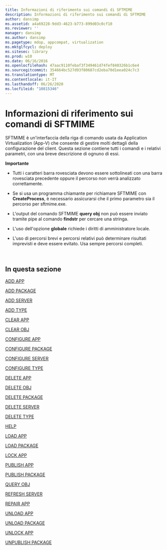 ```yaml
---
title: Informazioni di riferimento sui comandi di SFTMIME
description: Informazioni di riferimento sui comandi di SFTMIME
author: dansimp
ms.assetid: a4a69228-9dd3-4623-b773-899d03c0cf10
ms.reviewer: ''
manager: dansimp
ms.author: dansimp
ms.pagetype: mdop, appcompat, virtualization
ms.mktglfcycl: deploy
ms.sitesec: library
ms.prod: w10
ms.date: 06/16/2016
ms.openlocfilehash: 47aac9110febaf3f349461d74fef840326b1c6e4
ms.sourcegitcommit: 354664bc527d93f80687cd2eba70d1eea024c7c3
ms.translationtype: MT
ms.contentlocale: it-IT
ms.lasthandoff: 06/26/2020
ms.locfileid: "10815346"
---
```

# Informazioni di riferimento sui comandi di SFTMIME


SFTMIME è un'interfaccia della riga di comando usata da Application Virtualization (App-V) che consente di gestire molti dettagli della configurazione del client. Questa sezione contiene tutti i comandi e i relativi parametri, con una breve descrizione di ognuno di essi.

**Importante**  
-   Tutti i caratteri barra rovesciata devono essere sottolineati con una barra rovesciata precedente oppure il percorso non verrà analizzato correttamente.

-   Se si usa un programma chiamante per richiamare SFTMIME con **CreateProcess**, è necessario assicurarsi che il primo parametro sia il percorso per sftmime.exe.

-   L'output del comando SFTMIME **query obj** non può essere inviato tramite pipe al comando **findstr** per cercare una stringa.

-   L'uso dell'opzione **globale** richiede i diritti di amministratore locale.

-   L'uso di percorsi brevi e percorsi relativi può determinare risultati imprevisti e deve essere evitato. Usa sempre percorsi completi.

 

## In questa sezione


[ADD APP](add-app.md)

[ADD PACKAGE](add-package.md)

[ADD SERVER](add-server.md)

[ADD TYPE](add-type.md)

[CLEAR APP](clear-app.md)

[CLEAR OBJ](clear-obj.md)

[CONFIGURE APP](configure-app.md)

[CONFIGURE PACKAGE](configure-package.md)

[CONFIGURE SERVER](configure-server.md)

[CONFIGURE TYPE](configure-type.md)

[DELETE APP](delete-app.md)

[DELETE OBJ](delete-obj.md)

[DELETE PACKAGE](delete-package.md)

[DELETE SERVER](delete-server.md)

[DELETE TYPE](delete-type.md)

[HELP](help.md)

[LOAD APP](load-app.md)

[LOAD PACKAGE](load-package.md)

[LOCK APP](lock-app.md)

[PUBLISH APP](publish-app.md)

[PUBLISH PACKAGE](publish-package.md)

[QUERY OBJ](query-obj.md)

[REFRESH SERVER](refresh-server.md)

[REPAIR APP](repair-app.md)

[UNLOAD APP](unload-app.md)

[UNLOAD PACKAGE](unload-package.md)

[UNLOCK APP](unlock-app.md)

[UNPUBLISH PACKAGE](unpublish-package.md)

 

 





